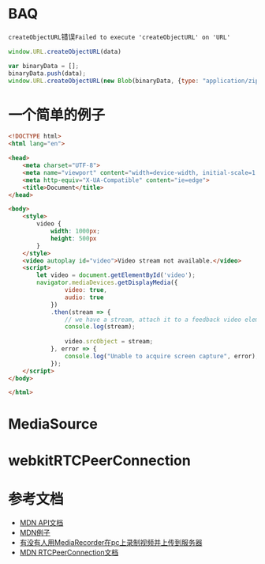 # BAQ

`createObjectURL`错误`Failed to execute 'createObjectURL' on 'URL'`
```js
window.URL.createObjectURL(data)

var binaryData = [];
binaryData.push(data);
window.URL.createObjectURL(new Blob(binaryData, {type: "application/zip"}));
```

# 一个简单的例子

```html
<!DOCTYPE html>
<html lang="en">

<head>
    <meta charset="UTF-8">
    <meta name="viewport" content="width=device-width, initial-scale=1.0">
    <meta http-equiv="X-UA-Compatible" content="ie=edge">
    <title>Document</title>
</head>

<body>
    <style>
        video {
            width: 1000px;
            height: 500px
        }
    </style>
    <video autoplay id="video">Video stream not available.</video>
    <script>
        let video = document.getElementById('video');
        navigator.mediaDevices.getDisplayMedia({
                video: true,
                audio: true
            })
            .then(stream => {
                // we have a stream, attach it to a feedback video element
                console.log(stream);
                
                video.srcObject = stream;
            }, error => {
                console.log("Unable to acquire screen capture", error);
            });
    </script>
</body>

</html>
```

# MediaSource

# webkitRTCPeerConnection


# 参考文档

- [MDN API文档](https://developer.mozilla.org/en-US/docs/Web/API/WebRTC_API/Taking_still_photos#Get_the_video)
- [MDN例子](https://mdn-samples.mozilla.org/s/webrtc-capturestill/)
- [有没有人用MediaRecorder在pc上录制视频并上传到服务器](https://segmentfault.com/q/1010000011489899)
- [MDN RTCPeerConnection文档](https://developer.mozilla.org/zh-CN/docs/Web/API/RTCPeerConnection)